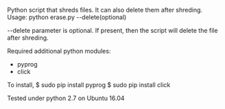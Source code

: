 Python script that shreds files. It can also delete them after shreding. 
Usage:
python erase.py <file-name> --delete(optional) 

--delete parameter is optional. If present, then the script will delete the file after shreding. 

Required additional python modules:
- pyprog
- click

To install, 
$ sudo pip install pyprog
$ sudo pip install click

Tested under python 2.7 on Ubuntu 16.04 
